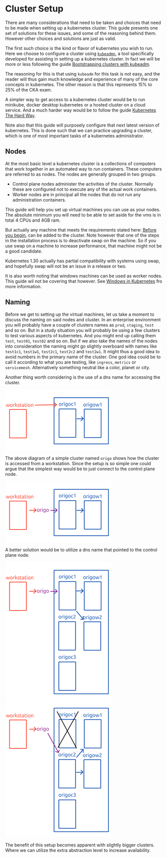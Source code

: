 # Cluster Setup

There are many considerations that need to be taken and choices that need to be made when setting up a kubernetes cluster. This guide presents one set of solutions for these issues, and some of the reasoning behind them. However other choices and solutions are just as valid.

The first such choice is the kind or flavor of kubernetes you wish to run. Here we choose to configure a cluster using [`kubeadmn`](https://kubernetes.io/docs/reference/setup-tools/kubeadm/), a tool specifically developed for assisting in setting up a kubernetes cluster. In fact we will be more or less following the guide [Bootstrapping clusters with kubeadm](https://kubernetes.io/docs/setup/production-environment/tools/kubeadm/).

The reasoning for this is that using `kubeadm` for this task is not easy, and the reader will thus gain much knowledge and experience of many of the core concepts in kubernetes. The other reason is that this represents 15% to 25% of the CKA exam.

A simpler way to get access to a kubernetes cluster would be to run minikube, docker desktop kubernetes or a hosted cluster on a cloud service. And a much harder way would be to follow the guide [Kubernetes The Hard Way](https://github.com/kelseyhightower/kubernetes-the-hard-way).

Note also that this guide will purposely configure that next latest version of kubernetes. This is done such that we can practice upgrading a cluster, which is one of most important tasks of a kubernetes administrator.

## Nodes

At the most basic level a kubernetes cluster is a collections of computers that work together in an automated way to run containers. These computers are referred to as nodes. The nodes are generally grouped in two groups. 

* Control plane nodes administer the activities of the cluster. Normally these are configured not to execute any of the actual work containers.
* Worker nodes are in principal all the nodes that do not run any administration containers.

This guide will help you set up virtual machines you can use as your nodes. The absolute minimum you will need to be able to set aside for the vms is in total 4 CPUs and 4GB ram.

But actually any machine that meets the requirements stated here: [Before you begin](https://kubernetes.io/docs/setup/production-environment/tools/kubeadm/install-kubeadm/#before-you-begin), can be added to the cluster. Note however that one of the steps in the installation process is to deactivate swap on the machine. So if you use swap on a machine to increase performance, that machine might not be a good candidate.

Kubernetes 1.30 actually has partial compatibility with systems using swap, and hopefully swap will not be an issue in a release or two.

It is also worth noting that windows machines can be used as worker nodes. This guide wil not be covering that however. See [Windows in Kubernetes](https://kubernetes.io/docs/concepts/windows/) fro more information. 

## Naming

Before we get to setting up the virtual machines, let us take a moment to discuss the naming on said nodes and cluster. In an enterprise environment you will probably have a couple of clusters names as `prod`, `staging`, `test` and so on. But in a study situation you will probably be using a few clusters to test various aspects of kubernetes. And you might end up calling them `test`, `test01`, `test02` and so on. But if we also take the names of the nodes into consideration the naming might go slightly overboard with names like `test1c1`, `test1w1`, `test2c1`, `test2c2` and `test2w1`. It might thus a good idea to avoid numbers in the primary name of the cluster. One god idea could be to call it according to what you are testing, like `ingress`, `metrics` or `servicemesh`. Alternatively something neutral like a color, planet or city.

Another thing worth considering is the use of a dns name for accessing the cluster. 

![images/cluster01.png](images/cluster01.png)

The above diagram of a simple cluster named `origo` shows how the cluster is accessed from a workstation. Since the setup is so simple one could argue that the simplest way would be to just connect to the control plane node.

![images/cluster02.png](images/cluster02.png)

A better solution would be to utilize a dns name that pointed to the control plane node.

![images/cluster03.png](images/cluster03.png)  ![images/cluster04.png](images/cluster04.png)

The benefit of this setup becomes apparent with slightly bigger clusters. Where we can utilize the extra abstraction level to increase availability.

